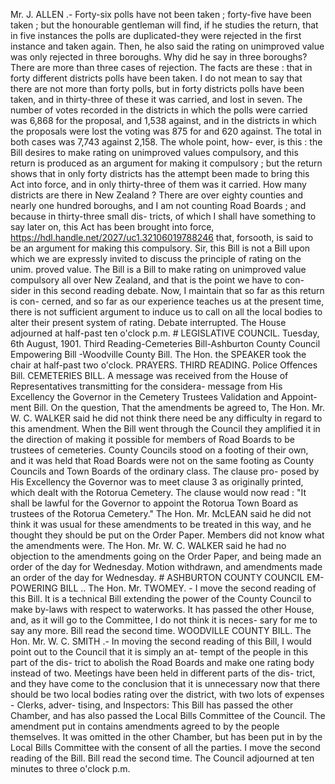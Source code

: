 Mr. J. ALLEN .- Forty-six polls have not been taken ; forty-five have been taken ; but the honourable gentleman will find, if he studies the return, that in five instances the polls are duplicated-they were rejected in the first instance and taken again. Then, he also said the rating on unimproved value was only rejected in three boroughs. Why did he say in three boroughs? There are more than three cases of rejection. The facts are these : that in forty different districts polls have been taken. I do not mean to say that there are not more than forty polls, but in forty districts polls have been taken, and in thirty-three of these it was carried, and lost in seven. The number of votes recorded in the districts in which the polls were carried was 6,868 for the proposal, and 1,538 against, and in the districts in which the proposals were lost the voting was 875 for and 620 against. The total in both cases was 7,743 against 2,158. The whole point, how- ever, is this : the Bill desires to make rating on unimproved values compulsory, and this return is produced as an argument for making it compulsory ; but the return shows that in only forty districts has the attempt been made to bring this Act into force, and in only thirty-three of them was it carried. How many districts are there in New Zealand ? There are over eighty counties and nearly one hundred boroughs, and I am not counting Road Boards ; and because in thirty-three small dis- tricts, of which I shall have something to say later on, this Act has been brought into force, https://hdl.handle.net/2027/uc1.32106019788246 that, forsooth, is said to be an argument for making this compulsory. Sir, this Bill is not a Bill upon which we are expressly invited to discuss the principle of rating on the unim. proved value. The Bill is a Bill to make rating on unimproved value compulsory all over New Zealand, and that is the point we have to con- sider in this second reading debate. Now, I maintain that so far as this return is con- cerned, and so far as our experience teaches us at the present time, there is not sufficient argument to induce us to call on all the local bodies to alter their present system of rating. Debate interrupted. The House adjourned at half-past ten o'clock p.m. # LEGISLATIVE COUNCIL. Tuesday, 6th August, 1901. Third Reading-Cemeteries Bill-Ashburton County Council Empowering Bill -Woodville County Bill. The Hon. the SPEAKER took the chair at half-past two o'clock. PRAYERS. THIRD READING. Police Offences Bill. CEMETERIES BILL. A message was received from the House of Representatives transmitting for the considera- message from His Excellency the Governor in the Cemetery Trustees Validation and Appoint- ment Bill. On the question, That the amendments be agreed to, The Hon. Mr. W. C. WALKER said he did not think there need be any difficulty in regard to this amendment. When the Bill went through the Council they amplified it in the direction of making it possible for members of Road Boards to be trustees of cemeteries. County Councils stood on a footing of their own, and it was held that Road Boards were not on the same footing as County Councils and Town Boards of the ordinary class. The clause pro- posed by His Excellency the Governor was to meet clause 3 as originally printed, which dealt with the Rotorua Cemetery. The clause would now read : "It shall be lawful for the Governor to appoint the Rotorua Town Board as trustees of the Rotorua Cemetery." The Hon. Mr. McLEAN said he did not think it was usual for these amendments to be treated in this way, and he thought they should be put on the Order Paper. Members did not know what the amendments were. The Hon. Mr. W. C. WALKER said he had no objection to the amendments going on the Order Paper, and being made an order of the day for Wednesday. Motion withdrawn, and amendments made an order of the day for Wednesday. # ASHBURTON COUNTY COUNCIL EM- POWERING BILL .. The Hon. Mr. TWOMEY. - I move the second reading of this Bill. It is a technical Bill extending the power of the County Council to make by-laws with respect to waterworks. It has passed the other House, and, as it will go to the Committee, I do not think it is neces- sary for me to say any more. Bill read the second time. WOODVILLE COUNTY BILL. The Hon. Mr. W. C. SMITH .- In moving the second reading of this Bill, I would point out to the Council that it is simply an at- tempt of the people in this part of the dis- trict to abolish the Road Boards and make one rating body instead of two. Meetings have been held in different parts of the dis- trict, and they have come to the conclusion that it is unnecessary now that there should be two local bodies rating over the district, with two lots of expenses - Clerks, adver- tising, and Inspectors: This Bill has passed the other Chamber, and has also passed the Local Bills Committee of the Council. The amendment put in contains amendments agreed to by the people themselves. It was omitted in the other Chamber, but has been put in by the Local Bills Committee with the consent of all the parties. I move the second reading of the Bill. Bill read the second time. The Council adjourned at ten minutes to three o'clock p.m. 